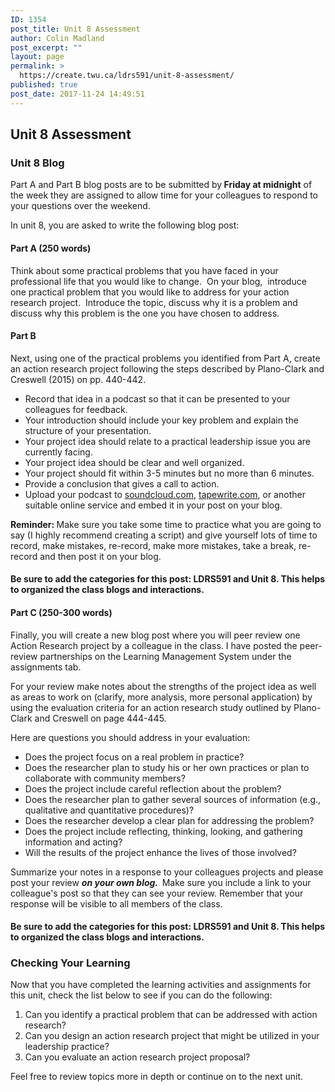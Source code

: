 ```yaml
---
ID: 1354
post_title: Unit 8 Assessment
author: Colin Madland
post_excerpt: ""
layout: page
permalink: >
  https://create.twu.ca/ldrs591/unit-8-assessment/
published: true
post_date: 2017-11-24 14:49:51
---
```

<h2>Unit 8 Assessment</h2>
<h3>Unit 8 Blog</h3>
Part A and Part B blog posts are to be submitted by<strong> Friday at midnight</strong> of the week they are assigned to allow time for your colleagues to respond to your questions over the weekend.

In unit 8, you are asked to write the following blog post:
<h4>Part A (250 words)</h4>
Think about some practical problems that you have faced in your professional life that you would like to change.  On your blog,  introduce  one practical problem that you would like to address for your action research project.  Introduce the topic, discuss why it is a problem and  discuss why this problem is the one you have chosen to address.
<h4>Part B</h4>
Next, using one of the practical problems you identified from Part A, create an action research project following the steps described by Plano-Clark and Creswell (2015) on pp. 440-442.
<ul>
 	<li>Record that idea in a podcast so that it can be presented to your colleagues for feedback.</li>
 	<li>Your introduction should include your key problem and explain the structure of your presentation.</li>
 	<li>Your project idea should relate to a practical leadership issue you are currently facing.</li>
 	<li>Your project idea should be clear and well organized.</li>
 	<li>Your project should fit within 3-5 minutes but no more than 6 minutes.</li>
 	<li>Provide a conclusion that gives a call to action.</li>
 	<li>Upload your podcast to <a href="https://soundcloud.com">soundcloud.com</a>, <a href="https://tapewrite.com">tapewrite.com</a>, or another suitable online service and embed it in your post on your blog.</li>
</ul>
<strong>Reminder: </strong>Make sure you take some time to practice what you are going to say (I highly recommend creating a script) and give yourself lots of time to record, make mistakes, re-record, make more mistakes, take a break, re-record and then post it on your blog.
<h4>Be sure to add the categories for this post: <strong>LDRS591</strong> and <strong>Unit 8</strong>. This helps to organized the class blogs and interactions.</h4>
<h4>Part C (250-300 words)</h4>
Finally, you will create a new blog post where you will peer review one Action Research project by a colleague in the class. I have posted the peer-review partnerships on the Learning Management System under the assignments tab.

For your review make notes about the strengths of the project idea as well as areas to work on (clarify, more analysis, more personal application) by using the evaluation criteria for an action research study outlined by Plano-Clark and Creswell on page 444-445.

Here are questions you should address in your evaluation:
<ul>
 	<li>Does the project focus on a real problem in practice?</li>
 	<li>Does the researcher plan to study his or her own practices or plan to collaborate with community members?</li>
 	<li>Does the project include careful reflection about the problem?</li>
 	<li>Does the researcher plan to gather several sources of information (e.g., qualitative and quantitative procedures)?</li>
 	<li>Does the researcher develop a clear plan for addressing the problem?</li>
 	<li>Does the project include reflecting, thinking, looking, and gathering information and acting?</li>
 	<li>Will the results of the project enhance the lives of those involved?</li>
</ul>
Summarize your notes in a response to your colleagues projects and please post your review <strong><em>on your own blog.  </em></strong>Make sure you include a link to your colleague's post so that they can see your review. Remember that your response will be visible to all members of the class.
<h4>Be sure to add the categories for this post: <strong>LDRS591</strong> and <strong>Unit 8</strong>. This helps to organized the class blogs and interactions.</h4>
<h3>Checking Your Learning</h3>
Now that you have completed the learning activities and assignments for this unit, check the list below to see if you can do the following:
<ol>
 	<li>Can you identify a practical problem that can be addressed with action research?</li>
 	<li>Can you design an action research project that might be utilized in your leadership practice?</li>
 	<li>Can you evaluate an action research project proposal?</li>
</ol>
Feel free to review topics more in depth or continue on to the next unit.

&nbsp;